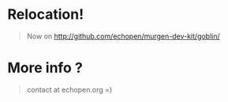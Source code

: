 # Relocation!

> Now on http://github.com/echopen/murgen-dev-kit/goblin/


# More info ?

> contact at echopen.org =)
